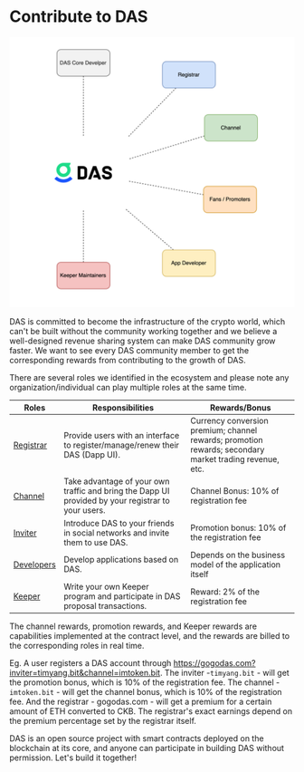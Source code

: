 #  Contribute to DAS



<img src="image-20210721120817803.png" alt="Build Together" style="zoom:50%;" />



DAS is committed to become the infrastructure of the crypto world, which can't be built without the community working together and we believe a well-designed revenue sharing system can make DAS community grow faster. We want to see every DAS community member to get the corresponding rewards from contributing to the growth of DAS. 

There are several roles we identified in the ecosystem and please note any organization/individual can play multiple roles at the same time.

| Roles                                            | Responsibilities                                             | Rewards/Bonus                                                |
| ------------------------------------------------ | ------------------------------------------------------------ | ------------------------------------------------------------ |
| [Registrar](registrar.md)                        | Provide users with an interface to register/manage/renew their DAS (Dapp UI). | Currency conversion premium; channel rewards; promotion rewards; secondary market trading revenue, etc. |
| [Channel](channel.md)                            | Take advantage of your own traffic and bring the Dapp UI provided by your registrar to your users. | Channel Bonus: 10% of registration fee                       |
| [Inviter](referral.md)                           | Introduce DAS to your friends in social networks and invite them to use DAS. | Promotion bonus: 10% of the registration fee                 |
| [Developers](../developers/build-application.md) | Develop applications based on DAS.                           | Depends on the business model of the application itself      |
| [Keeper](keeper.md)                              | Write your own Keeper program and participate in DAS proposal transactions. | Reward: 2% of the registration fee                           |

The channel rewards, promotion rewards, and Keeper rewards are capabilities implemented at the contract level, and the rewards are billed to the corresponding roles in real time.

Eg. A user registers a DAS account through https://gogodas.com?inviter=timyang.bit&channel=imtoken.bit. The inviter -`timyang.bit` - will get the promotion bonus, which is 10% of the registration fee. The channel - `imtoken.bit` - will get the channel bonus, which is 10% of the registration fee. And the registrar - gogodas.com - will get a premium for a certain amount of ETH converted to CKB. The registrar's exact earnings depend on the premium percentage set by the registrar itself.

DAS is an open source project with smart contracts deployed on the blockchain at its core, and anyone can participate in building DAS without permission. Let's build it together!

